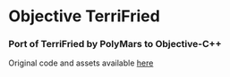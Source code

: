 # Objective TerriFried
### Port of TerriFried by PolyMars to Objective-C++
Original code and assets available [here](https://github.com/PolyMarsDev/Terri-Fried)
